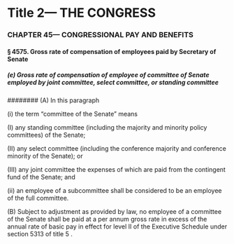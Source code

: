 
# Title 2— THE CONGRESS
### CHAPTER 45— CONGRESSIONAL PAY AND BENEFITS
#### § 4575. Gross rate of compensation of employees paid by Secretary of Senate
##### (e) Gross rate of compensation of employee of committee of Senate employed by joint committee, select committee, or standing committee
######## (A) In this paragraph

(i) the term “committee of the Senate” means

(I) any standing committee (including the majority and minority policy committees) of the Senate;

(II) any select committee (including the conference majority and conference minority of the Senate); or

(III) any joint committee the expenses of which are paid from the contingent fund of the Senate; and

(ii) an employee of a subcommittee shall be considered to be an employee of the full committee.

(B) Subject to adjustment as provided by law, no employee of a committee of the Senate shall be paid at a per annum gross rate in excess of the annual rate of basic pay in effect for level II of the Executive Schedule under section 5313 of title 5 .
